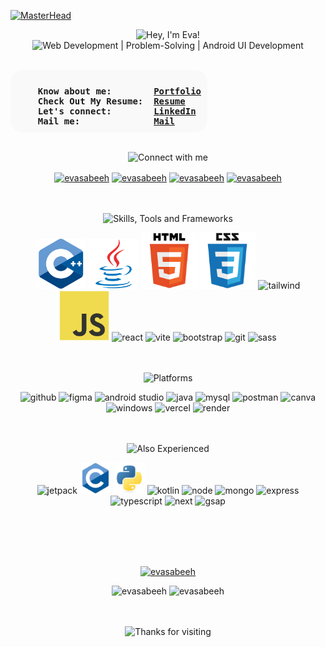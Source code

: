[![MasterHead](https://mir-s3-cdn-cf.behance.net/project_modules/fs/54b6c068097599.5b50bca476b9b.gif)](https://evasabeeh.io)

<div align="center">
    <img loading="lazy" src="https://readme-typing-svg.demolab.com?font=Fira+Code&weight=700&size=40&duration=1500&pause=500&color=EB008B&center=true&vCenter=true&repeat=false&width=395&height=50&lines=Hey%2C+I'm++Eva!" alt="Hey, I'm Eva!" />
</div>

<div align="center">
    <img loading="lazy" src="https://readme-typing-svg.demolab.com?font=Fira+Code&weight=700&size=17&duration=1500&pause=500&color=00C9A7&center=true&vCenter=true&multiline=false&width=600&height=50&lines=Web+Development+%7C+Problem-Solving+%7C+Android+UI+Development" alt="Web Development | Problem-Solving | Android UI Development" />
</div>

<br>

<pre>
<div style="padding: 10px; border-radius: 20px; background-color: #f9f9f9; display: inline-block;">
    <b>Know about me:        <a href="https://evasabeeh.github.io/" target="_blank" rel="noopener noreferrer">Portfolio</a></b>
    <b>Check Out My Resume:  <a href="https://drive.google.com/file/d/1bl4uwfV8MdEZQ8FeSAEiLNzOOcW1i6xC/view?usp=drive_link" target="_blank" rel="noopener noreferrer">Resume</a></b>
    <b>Let's connect:        <a href="https://www.linkedin.com/in/eva-sabeeh/" target="_blank" rel="noopener noreferrer">LinkedIn</a></b> 
    <b>Mail me:              <a href="mailto:evasabeeh@gmail.com" target="_blank" rel="noopener noreferrer">Mail</a></b>
</div>
</pre>

<br>

<div align="center">
    <img loading="lazy" src="https://readme-typing-svg.demolab.com?font=Fira+Code&weight=500&size=20&duration=1&pause=1&color=00C9A7&center=true&vCenter=true&repeat=false&width=500&height=50&lines=Connect+with+me" alt="Connect with me" />
</div>

<p align="center">
<a href="https://www.hackerrank.com/evasabeeh" target="blank"><img align="center" src="https://img.shields.io/badge/-Hackerrank-2EC866?style=for-the-badge&logo=HackerRank&logoColor=white" alt="evasabeeh" /></a>
<a href="https://www.leetcode.com/evasabeeh" target="blank"><img align="center" src="https://img.shields.io/badge/LeetCode-000000?style=for-the-badge&logo=LeetCode&logoColor=#d16c06" alt="evasabeeh" /></a>
<a href="https://www.geeksforgeeks.org/user/evas190401/" target="blank"><img align="center" src="https://img.shields.io/badge/GeeksforGeeks-gray?style=for-the-badge&logo=geeksforgeeks&logoColor=35914c" alt="evasabeeh"/></a>
<a href="https://codeforces.com/profile/eva_sabeeh" target="blank"><img align="center" src="https://img.shields.io/badge/Codeforces-445f9d?style=for-the-badge&logo=Codeforces&logoColor=white" alt="evasabeeh" /></a>
</p>
<br>
<br>
<div align="center">
    <img loading="lazy" src="https://readme-typing-svg.demolab.com?font=Fira+Code&weight=500&size=20&duration=1&pause=1&color=00C9A7&center=true&vCenter=true&repeat=false&width=500&height=50&lines=Skills%2C+Tools+and+Frameworks" alt="Skills, Tools and Frameworks" />
</div>

<p align="center">
<img src="https://raw.githubusercontent.com/devicons/devicon/master/icons/cplusplus/cplusplus-original.svg" alt="cplusplus" width="80" height="80"/> 
<img src="https://raw.githubusercontent.com/devicons/devicon/master/icons/java/java-original.svg" alt="java" width="80" height="80"/>
<img src="https://raw.githubusercontent.com/devicons/devicon/master/icons/html5/html5-original-wordmark.svg" alt="html5" width="90" height="90"/> 
<img src="https://raw.githubusercontent.com/devicons/devicon/master/icons/css3/css3-original-wordmark.svg" alt="css3" width="90" height="90"/>
<img src="https://tailwindcss.com/_next/static/media/tailwindcss-mark.3c5441fc7a190fb1800d4a5c7f07ba4b1345a9c8.svg" alt="tailwind" width="80" height="80"/> 
<img src="https://raw.githubusercontent.com/devicons/devicon/master/icons/javascript/javascript-original.svg" alt="javascript" width="80" height="80"/>
<img src="https://upload.wikimedia.org/wikipedia/commons/thumb/a/a7/React-icon.svg/768px-React-icon.svg.png" alt="react" width="80" height="80"/>
<img src="https://icon.icepanel.io/Technology/svg/Vite.js.svg" alt="vite" width="80" height="80"/> 
<img src="https://upload.wikimedia.org/wikipedia/commons/thumb/b/b2/Bootstrap_logo.svg/768px-Bootstrap_logo.svg.png?20210507000024" alt="bootstrap" width="80" height="80"/>
<img src="https://www.vectorlogo.zone/logos/git-scm/git-scm-icon.svg" alt="git" width="80" height="80"/>
<img src="https://upload.wikimedia.org/wikipedia/commons/thumb/9/96/Sass_Logo_Color.svg/2560px-Sass_Logo_Color.svg.png" alt="sass" width="80" height="80"/>
</p>
<br>
<br>
<div align="center">
    <img loading="lazy" src="https://readme-typing-svg.demolab.com?font=Fira+Code&weight=500&size=20&duration=1&pause=1&color=00C9A7&center=true&vCenter=true&repeat=false&width=500&height=50&lines=Platforms" alt="Platforms" />
</div>

<p align="center">
<img src="https://uxwing.com/wp-content/themes/uxwing/download/brands-and-social-media/github-white-icon.png" alt="github" width="80" height="80"/>
<img src="https://www.vectorlogo.zone/logos/figma/figma-icon.svg" alt="figma" width="80" height="80"/> 
<img src="https://uxwing.com/wp-content/themes/uxwing/download/brands-and-social-media/android-studio-icon.png" alt="android studio" width="80" height="80"/> 
<img src="https://uxwing.com/wp-content/themes/uxwing/download/brands-and-social-media/visual-studio-code-icon.png" alt="java" width="80" height="80"/> 
<img src="https://pngimg.com/uploads/mysql/mysql_PNG23.png" alt="mysql" width="80" height="80"/> 
<img src="https://uxwing.com/wp-content/themes/uxwing/download/brands-and-social-media/postman-icon.png" alt="postman" width="80" height="80"/> 
<img src="https://uxwing.com/wp-content/themes/uxwing/download/brands-and-social-media/canva-icon.png" alt="canva" width="80" height="80"/>
<img src="https://upload.wikimedia.org/wikipedia/commons/thumb/0/0a/Unofficial_Windows_logo_variant_-_2002%E2%80%932012_%28Multicolored%29.svg/255px-Unofficial_Windows_logo_variant_-_2002%E2%80%932012_%28Multicolored%29.svg.png" alt="windows" width="80" height="80"/> 
<img src="https://cdn.brandfetch.io/idBNXhKpAC/w/400/h/400/theme/dark/icon.png?c=1bxid64Mup7aczewSAYMX&t=1737134111218" alt="vercel" width="80" height="80"/> 
<img src="https://cdn.sanity.io/images/34ent8ly/production/ec37a3660704e1fa2b4246c9a01ab34e145194ad-824x824.png" alt="render" width="80" height="80"/> 
</p>
<br>
<br>
<div align="center">
    <img loading="lazy" src="https://readme-typing-svg.demolab.com?font=Fira+Code&weight=500&size=20&duration=1&pause=1&color=00C9A7&center=true&vCenter=true&repeat=false&width=500&height=50&lines=Also+Experienced" alt="Also Experienced" />
</div>

<p align="center">
<img src="https://developers.google.com/static/focus/images/jetpack-comp.png" alt="jetpack" width="50" height="50"/> 
<img src="https://raw.githubusercontent.com/devicons/devicon/master/icons/c/c-original.svg" alt="c" width="50" height="50"/> 
<img src="https://raw.githubusercontent.com/devicons/devicon/master/icons/python/python-original.svg" alt="python" width="50" height="50"/> 
<img src="https://www.vectorlogo.zone/logos/kotlinlang/kotlinlang-icon.svg" alt="kotlin" width="50" height="50"/> 
<img src="https://static-00.iconduck.com/assets.00/node-js-icon-1817x2048-g8tzf91e.png" alt="node" width="50" height="50"/>
<img src="https://cdn.iconscout.com/icon/free/png-256/free-mongodb-logo-icon-download-in-svg-png-gif-file-formats--wordmark-programming-langugae-freebies-pack-logos-icons-1175140.png?f=webp" alt="mongo" width="50" height="50"/>
<img src="https://w7.pngwing.com/pngs/925/447/png-transparent-express-js-node-js-javascript-mongodb-node-js-text-trademark-logo-thumbnail.png" alt="express" width="50" height="50"/> 
<img src="https://upload.wikimedia.org/wikipedia/commons/thumb/4/4c/Typescript_logo_2020.svg/2048px-Typescript_logo_2020.svg.png" alt="typescript" width="50" height="50"/>
<img src="https://img.icons8.com/fluent-systems-filled/512/FFFFFF/nextjs.png" alt="next" width="60" height="60"/>
<img src="https://img1.daumcdn.net/thumb/R1280x0/?scode=mtistory2&fname=https%3A%2F%2Fblog.kakaocdn.net%2Fdn%2FedQkFg%2Fbtq66jMy5hK%2FUK280mtnLW2LX4kDKtrGr0%2Fimg.png" alt="gsap" width="60" height="60"/>
</p>
<br>
<br>
<br>
<br>

<p align="center"> 
    <a href="https://github.com/ryo-ma/github-profile-trophy">
        <img src="https://github-profile-trophy.vercel.app/?username=evasabeeh&theme=algolia" alt="evasabeeh" />
    </a> 
</p>

<!--p align="left"> 
    <a href="https://github.com/ryo-ma/github-profile-trophy">
        <img src="https://github-profile-trophy.vercel.app/?username=evasabeeh&theme=dracula" alt="evasabeeh" />
    </a> 
</p-->

<!--p align="left"> 
    <a href="https://github.com/ryo-ma/github-profile-trophy">
        <img src="https://github-profile-trophy.vercel.app/?username=evasabeeh&theme=flat" alt="evasabeeh" />
    </a> 
</p-->


<p align="center">
<img src="https://github-readme-stats.vercel.app/api/top-langs?username=evasabeeh&show_icons=true&locale=en&layout=compact&theme=chartreuse-dark" alt="evasabeeh" width="31%"/>
<img src="https://github-readme-stats.vercel.app/api?username=evasabeeh&include_all_commits=true&count_private=true&show_icons=true&line_height=20&title_color=2B5BBD&icon_color=1124BB&text_color=A1A1A1&bg_color=0,000000,130F40" alt="evasabeeh" width="48%"/>
</p>

<br>
<br>

<div align="center">
    <img loading="lazy" src="https://readme-typing-svg.demolab.com?font=Anton&weight=700&size=18&duration=2500&pause=1000&color=00C9A7&center=true&vCenter=true&width=210&height=20&lines=Thanks+for+visiting!" alt="Thanks for visiting" />
</div>

